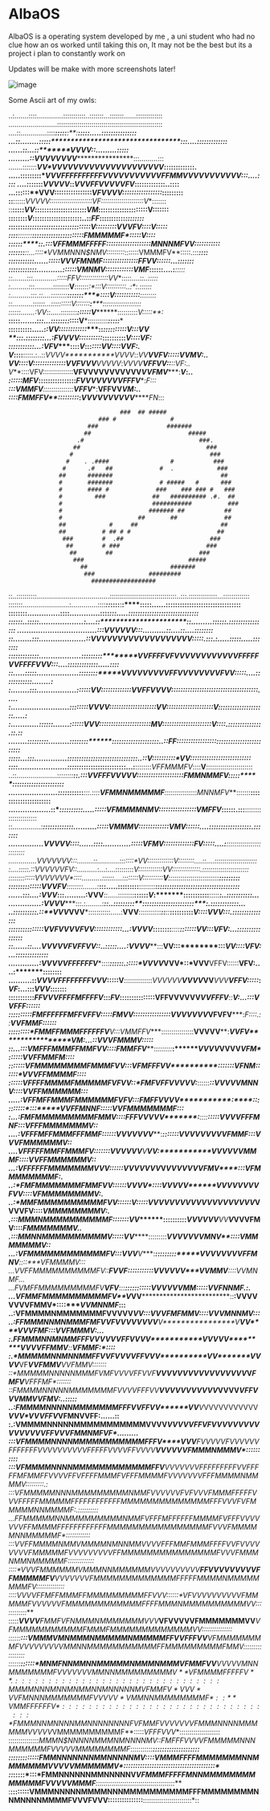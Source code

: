# AlbaOS #
AlbaOS is a operating system developed by me , a uni student who had no clue how an os worked until taking this on,
It may not be the best but its a project i plan to constantly work on 

Updates will be make with more screenshots later!

![image](https://github.com/CamH04/AlbaOS/assets/104907445/29feb86e-8122-4058-a9b1-0ff9ae5f10ab)


Some Ascii art of my owls: 

..:.......::::.............:::::::::::..:::::::...:::::::......:::::::::::::
........................::::::::::::::::::::::::::::::::::::::::::::::::::::
....::.............::::*******:****::::****:**:****:::::.....:::::::::::::::
...::........:::::**************************************:::....:::::::::::::
......::...::*************************V*VVV*****************::.........:::::
.........::*********V**************VVVVVVV*******************:::.........:::
.......::*::::*:*****************VV*VVVVVVVVVVVVVVVVVVVVV*****:::::::::::::.
.....:::::::::*******VVVFFFFFFFFFFVVVV*VVVVVVVFFMMVVVVVVVVVVV****:::....::::
....:*::::::*****VVVVV*****::****VVVFFVVV*VVFV***:::::::::********::::..::::
...**::::::****VVV**::::::::::::::::**VFVVVV*:::::::::::::::::*****:::::::::
::**::::::**VVVVV*:::::::::::::::::::::*VF*:::::::::::::::::::::*V***:::::::
::**:::::***VV***::::::::::::::::::::::*VM*:::::::::::::::::::::**V**:::::::
::::::::***V***:::::::::::::::::::::..::*FF*:::::::::::*******:::******:::::
:*::::::******::::::::::::::::::::::::::::V*:::::::::**VVVFV**::::**V**:::::
***::::*****:::::::**********:::::::::::::*:::::::::*FMMMMMF**:::::*V***::::
*::::::*****::.:::*VFFMMMFFFFF**:::::::::::::::::::*MNNNMFVV*:::::::****::::
:::::::****::...::::**VVMMNNN$NMV*:::::::::*:::::::VMMMFV**:::::.:::****::::
::::::::**:::......:::::**VVVFMNMF*:::::::::::::::*FFVV**::::::...::***:::::
::::::::::::...........::::::*VMNMV*:::::::**:::::VMF***::::::....:****:::::
::.......:*::............:::::**FFV*::::::::::::::*VV****:::::....:*:..:::::
:.........:*::.........::::::::**V**:::::::**:*:::*V**::::::::::..:*:.::::::
:..........:**::.::....::::::::*****:::::::****::::*V**:::::::::::**::::::::
::..........:**:::::...::::::::::*V*:::::::****:*******:::::::::::**::::::::
::::::.......:*VV**::.....::::::::***::::::*V**********::::::::::*V:::::**:*
**:::::.......:*******::...::::::::***::::**V*********::::::::::***:::::****
**::::::::::.....:*:*VV*::::::::::::****::***********::::::::::*V*:::****VV*
**:::.::*::::::...:*FVVVV**::::::::::******:::********:::::::**V*::::***VF*:
***::::::**:*::::...:*VFV*******::::***V***:::*********::::**VV*::::**VVF*:.
V***::::****:::::.:..::*VVVV***********VVVV*::*VV*********VVFV*:::::*VVMV:..
VV**::::*V*::::::::::::::*VVFVVV******VVVVV*:*VVVV******VFFVV*::***::*VF*:..
V***::::VFV:::::::::::::::****VFVVVVVVVV******VVV*****VVFMV******:*****V*:..
*::::::*MFV****::::::::::::::::*FVVVVVV************VVFFFV**********:***F*:::
***:::*VMMFV*****:::::::::::::::***VFFV*****:****VFFVV****************VM*:..
**::::*FMMFFV*****::**:::::::***:******VVVV**VVVVV*V******************FN*:::



                                   ###  ## #####                            
                             ### #               #                               
                          ###                   #######                              
                         ##                           #####                          
                       .#                                ###.                   
                      ##                                   ###                     
                     #                                      ###               
                    #    . .####                 #           ###         
                   #      .#   ##             #  .            ###             
                  ##      #######                              ##          
                  #       #######             # #####   #      ###          
                  #       #### #             ###    ### ### #   ###            
                  #         ###             ##   ########## .#.  ##       
                  #                         ###########          ###          
                  #                        ####### ##           ##          
                  #                     ##       ##             ##            
                  ##            #     ##                       ##            
                  ##          # ## # #                        ##          
                   ###        #  .##                        ###            
                    ##        # ###                        ###                 
                     ##        ##                        ###             
                      ###                             #####            
                        ##                       #######              
                         ###               #########                   
                           ##################           


::..::::::::::....................................:::::::::::::::::::::::::::::::::..:::.::::::::::::::...:::::::::::::
:::::::.......................:.............::::*******::***::::****:**:****:::::......::::::::::::::::::::::::::::::::
::::::::..............::::.............::::**************************************:::.....::::::::::::::::::::::::::::::
::::::..:::::...................:....::**********************************************::.........::::::.::::::::::::::::
..................................:::************************VVVV*VV******************:::..........::....::....::::::::
::........:::....................:**:*********************VV*VVVVVVVVVV*VVVVVVV*******:::::.:::.:.....:::::.....:::::::
:::::::::::::..................:::::::::********VVFFFFVFVVVVV****VVVVVVVFFFFFVVFFFFVVV****:::....:::::::::::::.....::::
::.....:::::..................:*:::::::*****VVVVV*******VVVVFFVVVVVVVVFVV****::************:::....::::::::::::........:
:........:::.................:*:::::*****VV****:::::::::::::*VVFFV*VVV*:::::::::::::::******::::::::::::::::::::::.....
:.........................::**::::::**VVVV*::::::::::::::::::::***VV*::::::::::::::::::::*V**::::::::::::::::::::.....:
:............::::::.......::**::::***VVV***::::::::::::::::::::::*MV:::::::::::::::::::::**V**::::.::::::::::::::.::.::
........:::::::::.........::::::::*******::::::::::::::::::::..::*FF*::::::::::::**::**:::*****::::::::::::::::::::::::
:::::...:::..............::*:::::******:::::::::::::::::::::::..::*V*::::::::::****VV***:::*****:::::::::::::::::::::::
::::.....................:**:::::*****::::::::******:::::::::::...:**::::::::*VFFMMMFV*::::**V**:::::::::::::::::::::::
..::....................:*:::::::****::.:::**VVFFFVVVVV*::::::::::::::::::::*FMMNMMFV**:::::*****::::::::::::::::::::::
.....................::::*:::::::***:::.::::**VFMMNMMMMMF**:::::::::*:::::::*MNNMFV***:::::::****::::::::::::::::::::::
..................::*****::::::::***::.....:::::**VFMMMMNMV*::::::::::::::::VMFFV**::::::.:::****::::::::::::::::::::::
::..............:********:::::::::::::..........:::::**VMMMV*::::::::*:::::VMV***::::::....::**::::::::::::::::.:::::::
...............**VVVV*V*::::......::::............:::::*VFMV*::::::::*:::::*FV****:::::....:**:::::::::::::::::::::::::
..............*VVVVVVV**:::........:*:...........:::::::**VV*::::::::*:::::*V**::::::::....:*:....:::::::::::::::::::::
:....:::::.::**VVVVVVFV*::..........***:...:....:::::::::**V*:::::::**:*::::VV*:::::::::::::*:.::::::::::::*:::::::::::
:::::::::::::*VVVVVV*V*::::..........:**:::::....::::::::**V*::::::::***::***V**:::::::::::**::::::::::::::***:::::::::
::::::::::::::*VVVFV***::::::::.......:***:::.....:::::::::**::::::::***********:::::::::::**:::::::*::::::::::::::::::
......:::....:*VVV*********:::.........:VVV**::.....::::::::**::::::*V*:*******:::::::::::**:::::*****:..:::::::::::...
..............:VVV**V******:::.:........:*******::..:::::::::**:::::**********:::::::::::**::::::*****:.::::::::::::...
..::::::::::.::**VVV*VVV***:::::::::::.....:**VVV**:::::::::::***::**::*******::::::::::*V::::***VVV:::.:::::::::::::::
:::::::::::::::*VVFVVVVFVV**::::::*::::::...:*VVVV***::::::::*******::::*******:::::::*VV*:::***VFV:...::::::::::::::::
::......::....*VVVVVFVFFVV***::..:****::::....:*VVVV******:::****VV**:::********:::***VV*::::**VFV:...::**:::*:::::::::
.............:VVVVVFFFFFFV****::::***::::::.:::::*VVVV***********VVV*::*VVV********VFFV::::::**VFV:....:*******::::::::
..........::*VVVVFFFFFFFFVVV*:::::V**::::::::::::::*VVVVVV****VVVV*VV***VVV******VFFV**:::::*:*VF*:...:::***VVV*:::::::
:::::::::::*FFVVVFFFFMFFFFV***:::*FV*:::::::::::::::****VFFVVVVVV*************VVFFFV******::****V*:...:::**VVFFF*::::::
::::::::::*FMFFFFFFMFFVFFV*:::::*FMVV***::::::::::::::::*VVVVVVV************VFVFV***********:***F*::::.::**VVFMMF::::::
:::::::::*FMMFFMMMFFFFFFV**V*:::VMMFFV****::::::::::::::::**VVVVV****:****VVFV*****************VM*:...::**VVVFMMMV:::::
::...:::*VMFFFMMMFFMMFVV***::::*FMMFFV******::*:::::::***:*******VVVV*VVVV********************VFM*::::::**VVFFMMFM*::::
:::::::*VFMMMMMMMMFMMMFVV***:::VFMFFFVV**********:::::*****************************::********VFNM*::::::*VVVFFMMMMF::::
::::::*VFFFFMMMMFMMMMMFVFVV*::*FMFVFFVVVV*****V*****:*********::::::***********::*****V***VVVVMNNV*::::**VVFFMMMMMM*:::
.....:VFFMFFMMMFMMMMMMFVFV*:::*FMFFVVVV*************:*******::***:::**:::::****:::********VVFFMNNF*:::::*VVFMMMMMMMF:::
:...:*FMFMMMMMMMMMFMMV****::::*FFFV****VVV**V*******:******::::*******:::::************V*VVVFFFMNF***:::*VFFFMMMMMMMV::
....:VFFFMFFMMMFFFMMF***::::::VVVV**VV***************V*****:********:::::::*****V**V**VV*VVVVVFMMF***:::**VVVFMMMMMMV::
....**VFFFFFMMFFMMMFV**:::::::VVVVVV********V*********************V****V***:***********VVVVV*VMMMF***::::*VVFFMMMMMMV::
...:*VFFFFFFMMMMMMMVVV*::::::*VVVVV*V***V*********V***********************************VVVVVV**VFMV****:::*VFMMMMMMMMF:.
..:**FMFMMMMMMMFMMFVV*::::*::VV***V***V*::::*********V****V*V********V***V**********VVVVVVV****VFVV**::::*VFMMMMMMMMV:.
..:**MMFMMMMMMMMMMFVV*:::*:::******V******:::::*****VV*V*VVV*VV******VV*****VVV*VVVVV***VV***VVVVFV**::::**VMMMMMMMMV:.
.:::*MMMNMMMMMMMMMMF**:::::::VV*******::::::::::*********VVV******VVV********VV****V*********VVVFMV**::::***FMMMMMMMV..
.:::*MMNNMMMMMMMMMMV**::*:::*VV********:::::::::*******************VVV************VV**********VVMNV**::::***VMMMMMMMV::
...:VFMMMMMMMMMMMMFV**:**::*VVV******V****:*************:::::::::*****VVVV****VVVV************FFMNV**::::****VFMMMMV:::
...*VVFFMMMMMMMMMMFV**:**:**FV****************VF******:::::::::::*****VVVVV*****V*************VVMMV**::::***V*VMNMF*...
...*FVMFFMMMMMMMMMFV*******VFV******:*::*************:::::::::::*********VV*****V************VVVMM*:::::****VVFNNMF*.:.
...VFMMFMMMMMMMMMMFV**V****VV***************************::**:******V****V**VV******VVV********VFMMV*::::****VVMNNMF*:::
..:VFMMMMNMMMMMMMFV**VV****VV*********V**********V****:::*********V**V****V******************FMFMMV*::::***VVVMNNMV*:::
..:FFMMMNNMNMMMFMFV*VFV***VVV****VVV************V********V****************V***********VV****VVVFMF**:::****VVFMMMV*:...
:.*FFMMMNNMNMMFFFVVVVVV***FFVVVV****************V****VV*****VV*************V****V********VV**FFMMV**::*****VFMMF*:*::::
:.*MMMMMNNMNNMMFFVVFVVV**VFFVVV**********V**************V*******VV**VV*********VF********V***VFMMV******VV**FMMV:::::::
::*MMMMMNNNNNMMMFVMFVVV**VFFVVF******************V**VVVVVVVVVVVVVV**VV***************V********FMFV*****VFF**FMF*:::::::
::*FMMMMNNNNNMMMMMMMFVVVVFFFVV*********************VVVVVVVVVVV*****VVVV**********************VFFVV*****VMMVVFMV:..:::::
..:FMMMMNNNNNMMMMMMMFFFVVFFVV***********VV*******V*VVVVVVVVVVV********V*****VV*******VV******VFFV*****VFMNVVFF:......::
:.:VMMMMNNNNNMMMMMMMMMMMVVVV********************VVVVVFFVFVVVVV*****VVVVVVVVV****V************VFFV**VVFMMNMFVF*.........
:::VFMMMMNNNNMMMMMMMMMMMFFFV****VVV**F**VVVVVFVVVVVVFFFFFFFVVVVVV**VVVVFFFFFV**VVVFFVVVV*****VVVVVVFMMMNMMMV*::::::::::
:::VFMMMMNNNNMMMMMMMMMMMMFFV***VVVVV**VVFFFFFFFFFVVFFFFFMFMMFFVVVVFFVFFFFMMMFVFFFMMMMFVVVV**VVVFFFMMMMNMMMMV:::::::::.:
:::VFMMMMMNNNMMMMMMMMMNMMFVVVVVVFVFVVVFMMMFFFFFVVVFFFFFMMMMMFFFFFFFFFFFFMMMMMMMMMMMMMMFFFVVVFVFMMMMMNNMMMMF:.::::::::::
...*FFMMMMMNNMMMMMMMMMNMMF*VFFFMFFFFFFMMMMFVFFFVVVVVVVFFMMMMFFFFFFFFFFFFMMMMMMMMMMMMMMMMFVVVFMMMMMNNMMMMMF*::::::::::::
:::*VVFFMMMMNMMVMMMMNMNNMMVVVVFFFMMFMMMFFFFVVFVVVVVVVVFMMMMMFVVVVVVVVVFFMMMMMMMMMMMMMMMFVVVFMMMNMMNMMMMMF*:::::::::::::
::::*VVVFMMMMMMVMMMNNMMMMMMVVVVVVVVVV*****FFVVVVVVVVVFFMMMMMFV**VVVVVVVFMMMMMMMMMMMMMFFFFFMMMMNMMMMMMMMFV::::::::::::::
::::*VVVVFFMFFMMMFFMMMMMMMMMFFVVV**::::::*VFVVVVVVVVVVFMMMMMFV**VV*V*VVFMMMMMMMMMMMMFFFFMMMNMMMMMMMMMMVV::::::::::::***
:::::***VVVV**FMMFVFNMMMNMMMMMMMVVV*******VFVVV****VVFMMMMMMMVV*******VFMMMMMMMMMMMFMMMFMMMMMMMMMMMMMVV*:::::::::::::::
::::::*****:::VMMMVMNMMMNMMMMMNMMMMMFFVVFFFVV******VFMMMMMMMMFVVVVVVVVVMMNNMMMMMMMMMMMFFMMMMMMMMMFMMV*:::::::::::::::::
::::::**::::::*MNMFNNMMNNMMMMMNMMMNMMMVFMMFVV**VVVVVMNNMMMMMMMFVVVVV*VVMMN$NMMMMMMMMMV**VFMMMMFFFFFV**.::::::::::::::::
:::::::::::::::MMMMNNNMNNMNMMNNMNNNNNMVFMMFV*VVV*VVFMNNNMMMMMMMFVVVVV*VMMNNMMMMMMMMF*::**VMMFFFFFFV*:::::::::::::::::::
::::::::::::::*FMMMN$NMNNNNMMNNNNNNNNFVFMMFVVVVVVVFMMMNNNNMMMMMMVVVVV*VMMMMMMMMMMF**:::::*VFFFVVV**::::::::::::::::::::
:::::::::::::::*MMMN$NNNNNMMMNMNNNNMV::*FMFFFVVVVFMMMMMNNNMMMMMMFV*VVVVMMMMMMMMF*:::::::::::*****:::::::::::::::*:::::*
::::::::**:::::*FMMNNNNNNNMMNNNNNMV*::::*VMMMFFFFMMMMMMMNNMMMMMMMV*VVVVMMMMMMV*:::::::::::::::::::::::::::::::::::::::*
::*****:::::*:::*FMMNNNNNNMMNNNNNV*****VFMMMFFFFFMNNMMMMMMMMMMMMMFVVVVVMMMF**:::::::::::::::::::::::::::::::::::::::***
:******::::**::::VMMMNNNNNMMMMNNNMMMMMMMMMMFFFMMMMMMMMNNMNNNNMMMMFVVVFVVV**:::::::::::::::**::::::::::::::::::::::::*::
